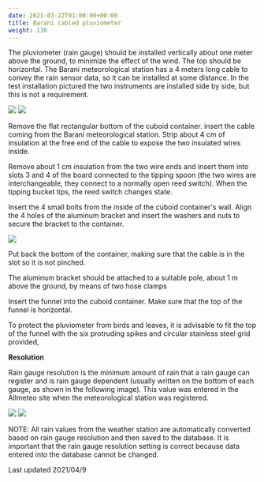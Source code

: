 ```yaml
---
date: 2021-03-22T01:00:00+00:00
title: Barani cabled pluviometer
weight: 130
---
```


The pluviometer (rain gauge) should be installed vertically about one
meter above the ground, to minimize the effect of the wind. The top
should be horizontal. The Barani meteorological station has a 4 meters
long cable to convey the rain sensor data, so it can be installed at
some distance. In the test installation pictured the two instruments are
installed side by side, but this is not a requirement.

![](/en/Documentation/Installation/images/img_barani_cabled_pluviometer_installation/media/image3.png)
![](/en/Documentation/Installation/images/img_barani_cabled_pluviometer_installation/media/image2.png)

Remove the flat rectangular bottom of the cuboid container. insert the
cable coming from the Barani meteorological station. Strip about 4 cm of
insulation at the free end of the cable to expose the two insulated
wires inside.

Remove about 1 cm insulation from the two wire ends and insert them into
slots 3 and 4 of the board connected to the tipping spoon (the two wires
are interchangeable, they connect to a normally open reed switch). When
the tipping bucket tips, the reed switch changes state.

Insert the 4 small bolts from the inside of the cuboid container\'s
wall. Align the 4 holes of the aluminum bracket and insert the washers
and nuts to secure the bracket to the container.

![](/en/Documentation/Installation/images/img_barani_cabled_pluviometer_installation/media/image1.png)

Put back the bottom of the container, making sure that the cable is in
the slot so it is not pinched.

The aluminum bracket should be attached to a suitable pole, about 1 m
above the ground, by means of two hose clamps

Insert the funnel into the cuboid container. Make sure that the top of
the funnel is horizontal.

To protect the pluviometer from birds and leaves, it is advisable to fit
the top of the funnel with the six protruding spikes and circular
stainless steel grid provided,

**Resolution**

Rain gauge resolution is the minimum amount of rain that a rain gauge
can register and is rain gauge dependent (usually written on the bottom
of each gauge, as shown in the following image). This value was entered
in the Allmeteo site when the meteorological station was registered.

![](/en/Documentation/Installation/images/img_barani_cabled_pluviometer_installation/media/image5.png)
![](/en/Documentation/Installation/images/img_barani_cabled_pluviometer_installation/media/image4.png)

NOTE: All rain values from the weather station are automatically
converted based on rain gauge resolution and then saved to the database.
It is important that the rain gauge resolution setting is correct
because data entered into the database cannot be changed.

Last updated 2021/04/9

